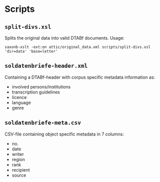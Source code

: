 # Scripts

## `split-divs.xsl`

Splits the original data into valid DTABf documents. Usage:

```
saxonb-xslt -ext:on attic/original_data.xml scripts/split-divs.xsl 'dir=data' 'base=letter'
```

## `soldatenbriefe-header.xml`

Containing a DTABf-header with corpus specific metadata information as:

- involved persons/institutions
- transcription guidelines
- licence
- language
- genre

## `soldatenbriefe-meta.csv`

CSV-file containing object specific metadata in 7 columns:

- no.
- date
- writer
- region
- rank
- recipient
- source

